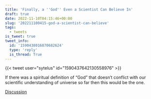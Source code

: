 ```yaml
---
title: 'Finally, a ''God'' Even a Scientist Can Believe In'
draft: true
date: 2022-11-10T04:15:46+00:00
slug: '202211100415-god-a-scientist-can-believe'
tags:
  - tweets
is_tweet: true
tweet_info:
  id: '1590438016870682624'
  type: 'reply'
  is_thread: True
---
```




{{< tweet user="sytelus" id="1590437642130558976" >}}

If there was a spiritual definition of “God” that doesn’t conflict with our scientific understanding of universe so far then this would be the one.

[Discussion](https://x.com/sytelus/status/1590438016870682624)
